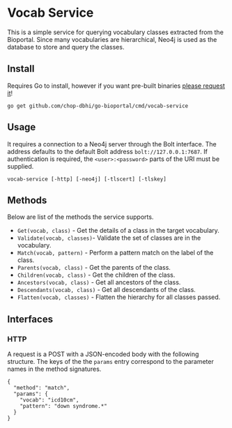 # Vocab Service

This is a simple service for querying vocabulary classes extracted from the Bioportal. Since many vocabularies are hierarchical, Neo4j is used as the database to store and query the classes.

## Install

Requires Go to install, however if you want pre-built binaries [please request it](https://github.com/chop-dbhi/go-bioportal/issues/)!

```
go get github.com/chop-dbhi/go-bioportal/cmd/vocab-service
```

## Usage

It requires a connection to a Neo4j server through the Bolt interface. The address defaults to the default Bolt address `bolt://127.0.0.1:7687`. If authentication is required, the `<user>:<password>` parts of the URI must be supplied.

```
vocab-service [-http] [-neo4j] [-tlscert] [-tlskey]
```

## Methods

Below are list of the methods the service supports.

- `Get(vocab, class)` - Get the details of a class in the target vocabulary.
- `Validate(vocab, classes)`- Validate the set of classes are in the vocabulary.
- `Match(vocab, pattern)` - Perform a pattern match on the label of the class.
- `Parents(vocab, class)` - Get the parents of the class.
- `Children(vocab, class)` - Get the children of the class.
- `Ancestors(vocab, class)` - Get all ancestors of the class.
- `Descendants(vocab, class)` - Get all descendants of the class.
- `Flatten(vocab, classes)` - Flatten the hierarchy for all classes passed.

## Interfaces

### HTTP

A request is a POST with a JSON-encoded body with the following structure. The keys of the the `params` entry correspond to the parameter names in the method signatures.

```
{
  "method": "match",
  "params": {
    "vocab": "icd10cm",
    "pattern": "down syndrome.*"
  }
}
```
